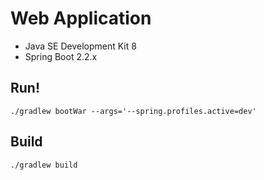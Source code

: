 # Web Application

* Java SE Development Kit 8
* Spring Boot 2.2.x

## Run!

    ./gradlew bootWar --args='--spring.profiles.active=dev'

## Build

    ./gradlew build

